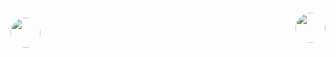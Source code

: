 <article style="display: flex; align-items: center; color: #fff; font-size: .8rem; justify-content: space-between;">
<p>
    ## Hola 👋 Soy Diego Bonfil <br>
    <img align="center" style="width: 48px; height: 48px; border-radius: 1000px;" src="https://github.com/user-attachments/assets/76d7c0fe-da2e-4879-90fe-85dd95181f50"/>
     
</p>
<p style="display: flex; align-items: center; gap: 4px">
    Actualmente trabajo .net c# <br>
    Y estoy aprendiendo: <br>
    <img align="center" style="width: 48px; height: 48px; border-radius: 1000px;" src="https://github.com/user-attachments/assets/76d7c0fe-da2e-4879-90fe-85dd95181f50"/>
</p>

</article>
